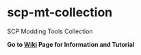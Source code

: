 # scp-mt-collection
SCP Modding Tools Collection 

**Go to [Wiki](https://github.com/WH0LEWHALE/scp-mt-collection/wiki) Page for Information and Tutorial**
